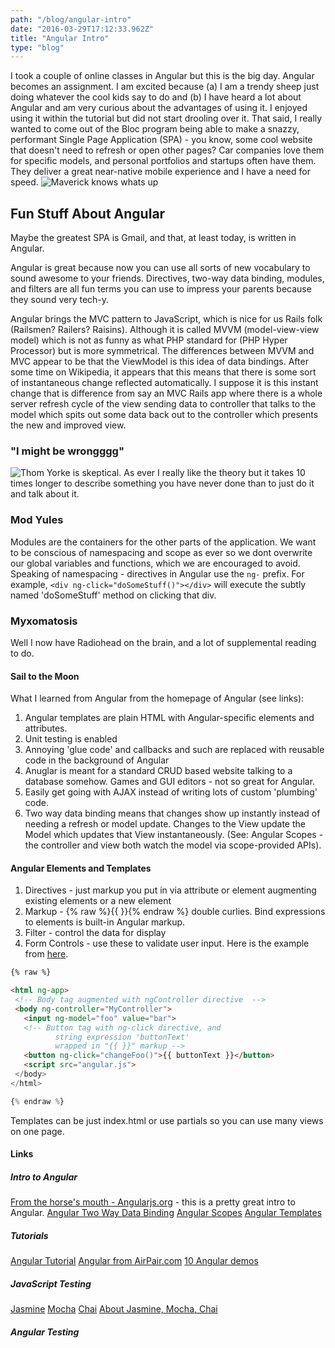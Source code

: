 ```yaml
---
path: "/blog/angular-intro"
date: "2016-03-29T17:12:33.962Z"
title: "Angular Intro"
type: "blog"
---
```


I took a couple of online classes in Angular but this is the big day. Angular becomes an assignment. I am excited because (a) I am a trendy sheep just doing whatever the cool kids say to do and (b) I have heard a lot about Angular and am very curious about the advantages of using it. I enjoyed using it within the tutorial but did not start drooling over it. That said, I really wanted to come out of the Bloc program being able to make a snazzy, performant Single Page Application (SPA) - you know, some cool website that doesn't need to refresh or open other pages? Car companies love them for specific models, and personal portfolios and startups often have them. They deliver a great near-native mobile experience and I have a need for speed. ![Maverick knows whats up](http://cdn.quotesgram.com/small/22/99/1666096374-i-feel-the-need-the-need-for-speed-quote-1.jpg)

## Fun Stuff About Angular
Maybe the greatest SPA is Gmail, and that, at least today, is written in Angular.

Angular is great because now you can use all sorts of new vocabulary to sound awesome to your friends. Directives, two-way data binding, modules, and filters are all fun terms you can use to impress your parents because they sound very tech-y.

Angular brings the MVC pattern to JavaScript, which is nice for us Rails folk (Railsmen? Railers? Raisins). Although it is called MVVM (model-view-view model) which is not as funny as what PHP standard for (PHP Hyper Processor) but is more symmetrical. The differences between MVVM and MVC appear to be that the ViewModel is this idea of data bindings. After some time on Wikipedia, it appears that this means that there is some sort of instantaneous change reflected automatically. I suppose it is this instant change that is difference from say an MVC Rails app where there is a whole server refresh cycle of the view sending data to controller that talks to the model which spits out some data back out to the controller which presents the new and improved view.

### "I might be wrongggg"
![Thom Yorke is skeptical](http://www.reactiongifs.com/wp-content/uploads/2013/07/yelch.gif). As ever I really like the theory but it takes 10 times longer to describe something you have never done than to just do it and talk about it.

### Mod Yules
Modules are the containers for the other parts of the application. We want to be conscious of namespacing and scope as ever so we dont overwrite our global variables and functions, which we are encouraged to avoid. Speaking of namespacing - directives in Angular use the `ng-` prefix. For example, `<div ng-click="doSomeStuff()"></div>` will execute the subtly named 'doSomeStuff' method on clicking that div.

### Myxomatosis
Well I now have Radiohead on the brain, and a lot of supplemental reading to do.

#### Sail to the Moon
What I learned from Angular from the homepage of Angular (see links):
1. Angular templates are plain HTML with Angular-specific elements and attributes.
2. Unit testing is enabled
3. Annoying 'glue code' and callbacks and such are replaced with reusable code in the background of Angular
4. Anuglar is meant for a standard CRUD based website talking to a database somehow. Games and GUI editors - not so great for Angular.
5. Easily get going with AJAX instead of writing lots of custom 'plumbing' code.
6. Two way data binding means that changes show up instantly instead of needing a refresh or model update. Changes to the View update the Model which updates that View instantaneously. (See: Angular Scopes - the controller and view both watch the model via scope-provided APIs).

#### Angular Elements and Templates
1. Directives - just markup you put in via attribute or element augmenting existing elements or a new element
2. Markup - {% raw %}{{ }}{% endraw %} double curlies. Bind expressions to elements is built-in Angular markup.
3. Filter - control the data for display
4. Form Controls - use these to validate user input.
Here is the example from [here](https://docs.angularjs.org/guide/templates).

```html
{% raw %}

<html ng-app>
 <!-- Body tag augmented with ngController directive  -->
 <body ng-controller="MyController">
   <input ng-model="foo" value="bar">
   <!-- Button tag with ng-click directive, and
          string expression 'buttonText'
          wrapped in "{{ }}" markup -->
   <button ng-click="changeFoo()">{{ buttonText }}</button>
   <script src="angular.js">
 </body>
</html>

{% endraw %}
```

Templates can be just index.html or use partials so you can use many views on one page.

#### Links
##### Intro to Angular
[From the horse's mouth - Angularjs.org](https://code.angularjs.org/1.4.7/docs/guide/introduction) - this is a pretty great intro to Angular.
[Angular Two Way Data Binding](https://docs.angularjs.org/guide/databinding)
[Angular Scopes](https://docs.angularjs.org/guide/scope)
[Angular Templates](https://docs.angularjs.org/guide/templates)

##### Tutorials
[Angular Tutorial](https://docs.angularjs.org/tutorial/)
[Angular from AirPair.com](https://www.airpair.com/angularjs/posts/angularjs-tutorial)
[10 Angular demos](http://angularjs4u.com/demos/10-angularjs-crud-app-demos/)

##### JavaScript Testing
[Jasmine](http://jasmine.github.io/)
[Mocha](https://mochajs.org/)
[Chai](http://chaijs.com/)
[About Jasmine, Mocha, Chai](http://thejsguy.com/2015/01/12/jasmine-vs-mocha-chai-and-sinon.html)

##### Angular Testing



